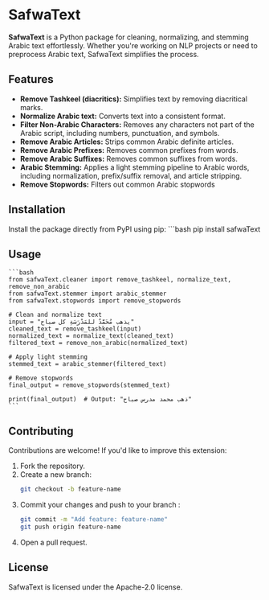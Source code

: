 # SafwaText

**SafwaText** is a Python package for cleaning, normalizing, and stemming Arabic text effortlessly. Whether you're working on NLP projects or need to preprocess Arabic text, SafwaText simplifies the process.

## Features
- **Remove Tashkeel (diacritics):** Simplifies text by removing diacritical marks.
- **Normalize Arabic text:** Converts text into a consistent format.
- **Filter Non-Arabic Characters:** Removes any characters not part of the Arabic script, including numbers, punctuation, and symbols.
- **Remove Arabic Articles:** Strips common Arabic definite articles.
- **Remove Arabic Prefixes:** Removes common prefixes from words.
- **Remove Arabic Suffixes:** Removes common suffixes from words.
- **Arabic Stemming:** Applies a light stemming pipeline to Arabic words, including normalization, prefix/suffix removal, and article stripping.
- **Remove Stopwords:** Filters out common Arabic stopwords

## Installation
Install the package directly from PyPI using pip:
    ```bash
    pip install safwaText
## Usage
    ```bash
    from safwaText.cleaner import remove_tashkeel, normalize_text, remove_non_arabic
    from safwaText.stemmer import arabic_stemmer
    from safwaText.stopwords import remove_stopwords

    # Clean and normalize text
    input = "يذهب مُحَمَّدٌ للمَدْرَسَةِ كل صباح"
    cleaned_text = remove_tashkeel(input) 
    normalized_text = normalize_text(cleaned_text) 
    filtered_text = remove_non_arabic(normalized_text) 

    # Apply light stemming
    stemmed_text = arabic_stemmer(filtered_text)  

    # Remove stopwords
    final_output = remove_stopwords(stemmed_text)

    print(final_output)  # Output: "ذهب محمد مدرس صباح"
    ```

## Contributing
Contributions are welcome! If you'd like to improve this extension:
1. Fork the repository.
2. Create a new branch:
   ```bash
   git checkout -b feature-name
3. Commit your changes and push to your branch :
   ```bash
   git commit -m "Add feature: feature-name"
   git push origin feature-name
4. Open a pull request.

## License
SafwaText is licensed under the Apache-2.0 license.
